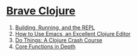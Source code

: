 # [Brave Clojure](https://www.braveclojure.com/)
1. [Building, Running, and the REPL](ch01.md)
2. [How to Use Emacs, an Excellent Clojure Editor](ch02.md)
3. [Do Things: A Clojure Crash Course](ch03.md)
4. [Core Functions in Depth](ch04.md)
